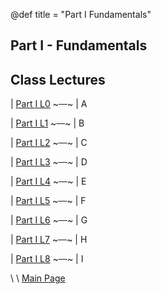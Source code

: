 @def title = "Part I Fundamentals"

## Part I - Fundamentals


<!-- TODO: ADD diagram of system response with fancy animation  -->

## Class Lectures

| [Part I L0](../lecture1/index.html)  ~~~&ensp;&ensp;~~~ | A

| [Part I L1](../lecture1/index.html)  ~~~&ensp;&ensp;~~~ | B
 
| [Part I L2](../lecture2/index.html)  ~~~&ensp;&ensp;~~~ | C
 
| [Part I L3](../lecture3/index.html)  ~~~&ensp;&ensp;~~~ | D
 
| [Part I L4](../lecture4/index.html)  ~~~&ensp;&ensp;~~~ | E
 
| [Part I L5](../lecture5/index.html)  ~~~&ensp;&ensp;~~~ | F
 
| [Part I L6](../lecture6/index.html)  ~~~&ensp;&ensp;~~~ | G
 
| [Part I L7](../lecture7/index.html)  ~~~&ensp;&ensp;~~~ | H
 
| [Part I L8](../lecture9/index.html)  ~~~&ensp;&ensp;~~~ | I
 
\\
\\
[Main Page](/index.html)